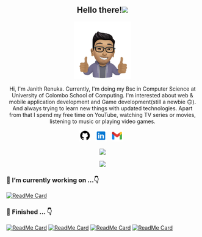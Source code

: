 <h2 align="center">Hello there!<img src="https://raw.githubusercontent.com/MartinHeinz/MartinHeinz/master/wave.gif" width="30px"></h2>
<p align="center"><img src="https://github.com/janithrenuka/janithrenuka/blob/main/images/anime.png" width="150px"></p>

<p align="center"> Hi, I'm Janith Renuka. Currently, I'm doing my Bsc in Computer Science at University of Colombo School of Computing. I'm interested about web & mobile application development and Game development(still a newbie 🙃). And always trying to learn new things with updated technologies. Apart from that I spend my free time on YouTube, watching TV series or movies, listening to music or playing video games.</p>



<p align="center">
<a href="https://github.com/janithrenuka"><img height="30" src="https://github.com/janithrenuka/janithrenuka/blob/main/images/icons8-github-48.png"></a>&nbsp;&nbsp;
<a href="https://www.linkedin.com/in/janith-renuka"><img height="30" src="https://github.com/janithrenuka/janithrenuka/blob/main/images/icons8-linkedin-48.png"></a>&nbsp;&nbsp;
<a href="mailto:janithrenuka31@gmail.com"><img height="30" src="https://github.com/janithrenuka/janithrenuka/blob/main/images/icons8-gmail-48.png"></a>&nbsp;&nbsp;
</p>

<p align="center">
  <img align="center" src="https://github-readme-stats.vercel.app/api?username=janithrenuka&show_icons=true&theme=radical"> 
</p>

<p align="center">
  <img align="center" src="https://github-readme-stats.vercel.app/api/top-langs/?username=janithrenuka&layout=compact&theme=dracula"> 
</p>

### 🔭 I’m currently working on ...👇

[![ReadMe Card](https://github-readme-stats.vercel.app/api/pin/?username=janithrenuka&repo=smart_ride_app&theme=radical)](https://github.com/Group-29-3rd-Year/smart_ride_app)

### 🏁 Finished ... 👇
[![ReadMe Card](https://github-readme-stats.vercel.app/api/pin/?username=janithrenuka&repo=ci-bootstrap-website&theme=react)](https://github.com/janithrenuka/ci-bootstrap-website) 
[![ReadMe Card](https://github-readme-stats.vercel.app/api/pin/?username=janithrenuka&repo=decathlon&theme=radical)](https://github.com/janithrenuka/decathlon) 
[![ReadMe Card](https://github-readme-stats.vercel.app/api/pin/?username=janithrenuka&repo=exercise_app&theme=radical)](https://github.com/janithrenuka/exercise_app) 
[![ReadMe Card](https://github-readme-stats.vercel.app/api/pin/?username=janithrenuka&repo=IMS_system&theme=react)](https://github.com/UCSC-group17-secondyear/IMS_system) 


